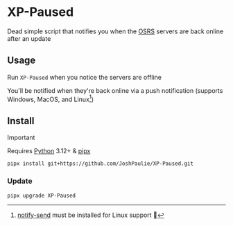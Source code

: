 # XP-Paused
Dead simple script that notifies you when the [OSRS](https://osrs.game) servers are back online after an update

## Usage
Run `XP-Paused` when you notice the servers are offline

You'll be notified when they're back online via a push notification (supports Windows, MacOS, and Linux[^1])

## Install
> [!Important]
> Requires [Python](https://www.python.org/downloads/) 3.12+ & [pipx](https://github.com/pypa/pipx)

```
pipx install git+https://github.com/JoshPaulie/XP-Paused.git
```

### Update
```
pipx upgrade XP-Paused
```

[^1]: [notify-send](https://man.archlinux.org/man/notify-send.1.en) must be installed for Linux support 🐧
